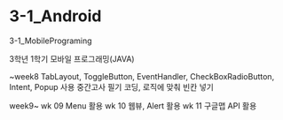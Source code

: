 # 3-1_Android
3-1_MobilePrograming

3학년 1학기 모바일 프로그래밍(JAVA)

~week8
TabLayout, ToggleButton, EventHandler, CheckBoxRadioButton, Intent, Popup 사용
중간고사 필기 코딩, 로직에 맞춰 빈칸 넣기

week9~
wk 09    Menu 활용
wk 10    웹뷰, Alert 활용
wk 11    구글맵 API 활용
